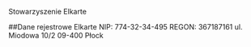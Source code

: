 Stowarzyszenie Elkarte


##Dane rejestrowe
Elkarte
NIP: 774-32-34-495
REGON: 367187161
ul. Miodowa 10/2
09-400 Płock
